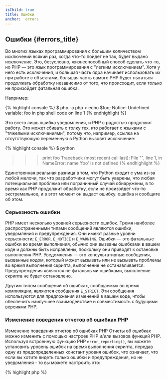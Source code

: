 ```yaml
---
isChild: true
title: Ошибки
anchor:  errors
---
```


## Ошибки {#errors_title}

Во многих языках программирования с большим количеством исключений всякий раз, когда что-то пойдет не так, будет выдано
исключение. Это, безусловно, жизнеспособный способ сделать что-то, но PHP — это язык программирования с "легким
исключением". Хотя у него есть исключения, и большая часть ядра начинает использовать их при работе с объектами, большая
часть самого PHP будет пытаться продолжать обработку независимо от того, что происходит, если только не произойдет
фатальная ошибка.

Например:

{% highlight console %}
$ php -a
php > echo $foo;
Notice: Undefined variable: foo in php shell code on line 1
{% endhighlight %}

Это всего лишь ошибка уведомления, и PHP с радостью продолжит работу. Это может сбивать с толку тех, кто работает с
языками с "тяжелыми исключениями", потому что, например, ссылка на отсутствующую переменную в Python вызовет исключение:

{% highlight console %}
$ python
>>> print foo
Traceback (most recent call last):
  File "<stdin>", line 1, in <module>
NameError: name 'foo' is not defined
{% endhighlight %}

Единственная реальная разница в том, что Python сходит с ума из-за любой мелочи, так что разработчики могут быть уверены,
что любая потенциальная проблема или пограничный случай обнаружены, в то время как PHP продолжит обработку, если не
произойдет что-то экстремальное, и в этот момент он выдаст ошибку. ошибка и сообщите об этом.

### Серьезность ошибки

PHP имеет несколько уровней серьезности ошибок. Тремя наиболее распространенными типами сообщений являются ошибки,
уведомления и предупреждения. Они имеют разные уровни серьезности; `E_ERROR`, `E_NOTICE` и `E_WARNING`. Ошибки — это
фатальные ошибки во время выполнения, обычно они вызваны ошибками в вашем коде и должны быть исправлены, поскольку они
приводят к остановке выполнения PHP. Уведомления — это консультативные сообщения, вызванные кодом, который может вызывать
или не вызывать проблемы во время выполнения скрипта, выполнение не останавливается. Предупреждения являются не фатальными
ошибками, выполнение скрипта не будет остановлено.

Другим типом сообщений об ошибках, сообщаемых во время компиляции, являются сообщения `E_STRICT`. Эти сообщения
используются для предложения изменений в вашем коде, чтобы обеспечить наилучшее взаимодействие и совместимость с будущими
версиями PHP.

### Изменение поведения отчетов об ошибках PHP

Изменение поведения отчетов об ошибках PHP Отчеты об ошибках можно изменить с помощью настроек PHP и/или вызовов функций
PHP. Используя встроенную функцию PHP `error_reporting()`, вы можете установить уровень ошибок на время выполнения
скрипта, передав одну из предопределенных констант уровня ошибок, что означает, что если вы хотите видеть только ошибки
и предупреждения, но не уведомления - то вы можете настроить это:

{% highlight php %}
<?php
error_reporting(E_ERROR | E_WARNING);
{% endhighlight %}

Вы также можете контролировать, будут ли ошибки отображаться на экране (удобно для разработки) или скрыты и
зарегистрированы (удобно для производства). Дополнительную информацию об этом можно найти в разделе [Отчеты об ошибках]
[errorreport].

### Встроенное подавление ошибок

Вы также можете указать PHP подавлять определенные ошибки с помощью оператора контроля ошибок `@`. Вы помещаете этот
оператор в начало выражения, и любая ошибка, являющаяся прямым результатом выражения, замалчивается.

{% highlight php %}
<?php
echo @$foo['bar'];
{% endhighlight %}

Это выведет `$foo['bar']`, если он существует, но просто вернет null и ничего не напечатает, если переменная `$foo` или
ключ `'bar'` не существует. Без оператора контроля ошибок это выражение могло бы создать ошибку `PHP Notice: Undefined
variable:foo` или `PHP Notice: Undefined index: bar`.

Это может показаться хорошей идеей, но есть несколько нежелательных компромиссов. PHP обрабатывает выражения, использующие
`@`, менее эффективно, чем выражения без `@`. Преждевременная оптимизация может быть корнем всех аргументов
программирования, но если производительность особенно важна для вашего приложения/библиотеки, важно понимать влияние
оператора контроля ошибок на производительность.

Во-вторых, оператор контроля ошибок **полностью** проглатывает ошибку. Ошибка не отображается, и ошибка не отправляется
в журнал ошибок. Кроме того, стандартные / производственные PHP-системы не имеют возможности отключить оператор контроля
ошибок. Хотя вы можете быть правы в том, что ошибка, которую вы видите, безобидна, другая, менее безобидная ошибка будет
такой же бесшумной.

Если есть способ избежать оператора подавления ошибок, вы должны рассмотреть его. Например, наш код выше можно было бы
переписать так:

{% highlight php %}
<?php
// Null Coalescing Operator
echo $foo['bar'] ?? '';
{% endhighlight %}

Один из случаев, когда подавление ошибок может иметь смысл, это когда `fopen()` не может найти файл для загрузки. Вы
можете проверить существование файла, прежде чем пытаться его загрузить, но если файл будет удален после проверки и до
`fopen()` (что может показаться невозможным, но это может случиться), тогда `fopen()` вернет false _и_ выдаст ошибку.
Этот потенциально это то, что PHP должен решить, но это один из случаев, когда подавление ошибок может показаться
единственным правильным решением.

Ранее мы упоминали, что в стандартной системе PHP нет возможности отключить оператор контроля ошибок. Однако [Xdebug]
имеет ini-настройку `xdebug.scream`, которая отключает оператор контроля ошибок. Вы можете установить это через файл
`php.ini` следующим образом.

{% highlight ini %}
xdebug.scream = On
{% endhighlight %}

Вы также можете установить это значение во время выполнения с помощью функции `ini_set`

{% highlight php %}
<?php
ini_set('xdebug.scream', '1')
{% endhighlight %}

Это наиболее полезно, когда вы отлаживаете код и подозреваете, что информационная ошибка подавляется. Используйте scream
с осторожностью и как временный инструмент отладки. Есть много кода библиотеки PHP, который может не работать с отключенным оператором контроля ошибок.

*[Error Control Operators]
* [SitePoint]
*[Xdebug]
* [Scream]

### ErrorException

PHP способен быть "насыщенным исключениями" языком  программирования, и для переключения требуется всего несколько строк
кода. В основном вы можете бросать ваши "ошибки" как "исключения" используя класс `ErrorException`, который расширяет
класс `Exception`.

Эта общая практика реализована большим количеством современных фреймворков, таких как Symfony и Laravel. В режиме отладки
*(или режиме разработки)* оба этих фреймворка будут отображать хорошие и понятные *трассировки стека*.

Также есть несколько доступных пакетов для улучшенной обработки и отчетности ошибок и исключений. Как [Whoops!], который
идет вместе с установкой Laravel по-умолчанию, и может быть использован вообще с любым фреймворком.

Выкидывая ошибки как исключения при разработке, вы можете обрабатывать их лучше чем обычной ситуации, и если вы видите
исключение во время разработки, вы можете оборачивать его в конструкцию catch с определенными инструкциями о том как
обработать ситуацию. Каждое исключение которое вы мгновенно отлавливаете, делает ваше приложение немного более надежным.

Больше подробной информации об этом и о том как использовать `ErrorException` для обработки ошибок можно найти по ссылкам
[ErrorException Class][errorexception].

*[Error Control Operators]
* [Predefined Constants for Error Handling]
*[`error_reporting()`][error_reporting]
* [Reporting][errorreport]

[errorreport]: /#error_reporting
[Xdebug]: https://xdebug.org/docs/basic
[Error Control Operators]: https://www.php.net/language.operators.errorcontrol
[SitePoint]: https://www.sitepoint.com/
[Whoops!]: https://filp.github.io/whoops/
[errorexception]: https://www.php.net/class.errorexception
[Predefined Constants for Error Handling]: https://www.php.net/errorfunc.constants
[error_reporting]: https://www.php.net/function.error-reporting
